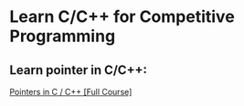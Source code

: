 # Learn C/C++ for Competitive Programming
## Learn pointer in C/C++:
[Pointers in C / C++ [Full Course]](https://www.youtube.com/watch?v=zuegQmMdy8M)
